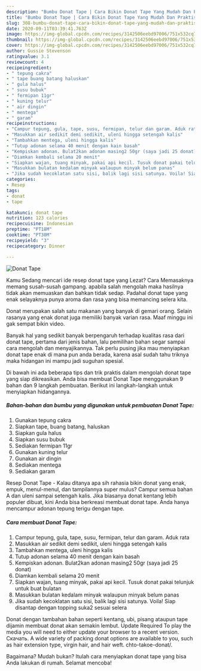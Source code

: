```yaml
---
description: "Bumbu Donat Tape | Cara Bikin Donat Tape Yang Mudah Dan Praktis"
title: "Bumbu Donat Tape | Cara Bikin Donat Tape Yang Mudah Dan Praktis"
slug: 308-bumbu-donat-tape-cara-bikin-donat-tape-yang-mudah-dan-praktis
date: 2020-09-11T03:39:41.763Z
image: https://img-global.cpcdn.com/recipes/3142506eebd97006/751x532cq70/donat-tape-foto-resep-utama.jpg
thumbnail: https://img-global.cpcdn.com/recipes/3142506eebd97006/751x532cq70/donat-tape-foto-resep-utama.jpg
cover: https://img-global.cpcdn.com/recipes/3142506eebd97006/751x532cq70/donat-tape-foto-resep-utama.jpg
author: Gussie Stevenson
ratingvalue: 3.1
reviewcount: 4
recipeingredient:
- " tepung cakra"
- " tape buang batang haluskan"
- " gula halus"
- " susu bubuk"
- " fermipan 11gr"
- " kuning telur"
- " air dingin"
- " mentega"
- " garam"
recipeinstructions:
- "Campur tepung, gula, tape, susu, fermipan, telur dan garam. Aduk rata"
- "Masukkan air sedikit demi sedikit, uleni hingga setengah kalis"
- "Tambahkan mentega, uleni hingga kalis"
- "Tutup adonan selama 40 menit dengan kain basah"
- "Kempiskan adonan. Bulat2kan adonan masing2 50gr (saya jadi 25 donat)"
- "Diamkan kembali selama 20 menit"
- "Siapkan wajan, tuang minyak, pakai api kecil. Tusuk donat pakai telunjuk untuk buat bulatan"
- "Masukkan bulatan kedalam minyak walaupun minyak belum panas"
- "Jika sudah kecoklatan satu sisi, balik lagi sisi satunya. Voila! Siap disantap dengan topping suka2 sesuai selera"
categories:
- Resep
tags:
- donat
- tape

katakunci: donat tape 
nutrition: 123 calories
recipecuisine: Indonesian
preptime: "PT18M"
cooktime: "PT30M"
recipeyield: "3"
recipecategory: Dinner

---
```



![Donat Tape](https://img-global.cpcdn.com/recipes/3142506eebd97006/751x532cq70/donat-tape-foto-resep-utama.jpg)

Kamu Sedang mencari ide resep donat tape yang Lezat? Cara Memasaknya memang susah-susah gampang. apabila salah mengolah maka hasilnya tidak akan memuaskan dan bahkan tidak sedap. Padahal donat tape yang enak selayaknya punya aroma dan rasa yang bisa memancing selera kita.

Donat merupakan salah satu makanan yang banyak di gemari orang. Selain rasanya yang enak donat juga memiliki banyak varian rasa. Maaf minggu ini gak sempat bikin video.

Banyak hal yang sedikit banyak berpengaruh terhadap kualitas rasa dari donat tape, pertama dari jenis bahan, lalu pemilihan bahan segar sampai cara mengolah dan menyajikannya. Tak perlu pusing jika mau menyiapkan donat tape enak di mana pun anda berada, karena asal sudah tahu triknya maka hidangan ini mampu jadi suguhan spesial.


Di bawah ini ada beberapa tips dan trik praktis dalam mengolah donat tape yang siap dikreasikan. Anda bisa membuat Donat Tape menggunakan 9 bahan dan 9 langkah pembuatan. Berikut ini langkah-langkah untuk menyiapkan hidangannya.

<!--inarticleads1-->

##### Bahan-bahan dan bumbu yang digunakan untuk pembuatan Donat Tape:

1. Gunakan  tepung cakra
1. Siapkan  tape, buang batang, haluskan
1. Siapkan  gula halus
1. Siapkan  susu bubuk
1. Sediakan  fermipan 11gr
1. Gunakan  kuning telur
1. Gunakan  air dingin
1. Sediakan  mentega
1. Sediakan  garam


Resep Donat Tape - Kalau ditanya apa sih rahasia bikin donat yang enak, empuk, menul-menul, dan tampilannya super mulus? Campur semua bahan A dan uleni sampai setengah kalis. Jika biasanya donat kentang lebih populer dibuat, kini Anda bisa berkreasi membuat donat tape. Anda hanya mencampur adonan tepung terigu dengan tape. 

<!--inarticleads2-->

##### Cara membuat Donat Tape:

1. Campur tepung, gula, tape, susu, fermipan, telur dan garam. Aduk rata
1. Masukkan air sedikit demi sedikit, uleni hingga setengah kalis
1. Tambahkan mentega, uleni hingga kalis
1. Tutup adonan selama 40 menit dengan kain basah
1. Kempiskan adonan. Bulat2kan adonan masing2 50gr (saya jadi 25 donat)
1. Diamkan kembali selama 20 menit
1. Siapkan wajan, tuang minyak, pakai api kecil. Tusuk donat pakai telunjuk untuk buat bulatan
1. Masukkan bulatan kedalam minyak walaupun minyak belum panas
1. Jika sudah kecoklatan satu sisi, balik lagi sisi satunya. Voila! Siap disantap dengan topping suka2 sesuai selera


Donat dengan tambahan bahan seperti kentang, ubi, pisang ataupun tape dijamin membuat donat akan semakin lembut. Update Required To play the media you will need to either update your browser to a recent version. Скачать. A wide variety of packing donat options are available to you, such as hair extension type, virgin hair, and hair weft. chto-takoe-donat/. 

Bagaimana? Mudah bukan? Itulah cara menyiapkan donat tape yang bisa Anda lakukan di rumah. Selamat mencoba!
